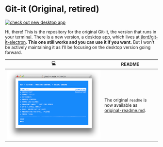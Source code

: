 
# Git-it (Original, retired)

[![check out new desktop app](https://cloud.githubusercontent.com/assets/1305617/14626987/0abe485c-05a5-11e6-9e4a-0c8b39500aef.png)](https://github.com/jlord/git-it-electron)

Hi, there! This is the repository for the original Git-it, the version that runs in your terminal. There is a new version, a desktop app, which lives at [jlord/git-it-electron](https://github.com/jlord/git-it-electron). **This one still works and you can use it if you want.** But I won't be actively maintaining it as I'll be focusing on the desktop version going forward.

| :computer: | README |
| --- | --- |
| ![ss](https://raw.githubusercontent.com/jlord/git-it/master/git-it-ss.png) | The original `readme` is now available as [original-readme.md](original-readme.md). |
